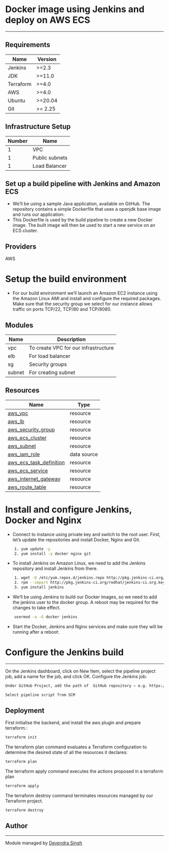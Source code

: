 # Docker image using Jenkins and deploy on AWS ECS
---
## Requirements
| Name  | Version |
| ------ | ------ |
| Jenkins | >=2.3 |
| JDK | >=11.0 |
| Terraform | >=4.0 |
| AWS | >=4.0 |
| Ubuntu | >=20.04 |
| Git | >= 2.25 |

##  Infrastructure Setup 
| Number | Name |
| ------ | ------|
| 1 | VPC |
| 1 | Public subnets |
| 1 | Load Balancer |

## Set up a build pipeline with Jenkins and Amazon ECS
- We’ll be using a sample Java application, available on GitHub. The repository contains a simple Dockerfile that uses a openjdk base image and runs our application: 
- This Dockerfile is used by the build pipeline to create a new Docker image. The built image will then be used to start a new service on an ECS cluster. 
## Providers
AWS

#  Setup the build environment
- For our build environment we’ll launch an Amazon EC2 instance using the Amazon Linux AMI and install and configure the required packages. Make sure that the security group we select for our instance allows traffic on ports TCP/22, TCP/80 and TCP/8080.

## Modules
| Name | Description |
| ------ | ------ |
| vpc | To create VPC for our infrastructure |
| elb | For load balancer|
| sg | Security groups |
| subnet | For creating subnet |

##   Resources 
| Name | Type |
|------|------|
| [aws_vpc](https://registry.terraform.io/providers/hashicorp/random/latest/docs/resources/string) | resource |
| [aws_lb](https://registry.terraform.io/providers/hashicorp/random/latest/docs/resources/string) | resource |
| [aws_security_group](https://registry.terraform.io/providers/hashicorp/aws/latest/docs/resources/security_group) | resource |
| [aws_ecs_cluster](https://registry.terraform.io/providers/hashicorp/aws/latest/docs/resources/mq_broker) | resource |
| [aws_subnet](https://registry.terraform.io/providers/hashicorp/aws/latest/docs/resources/mq_broker) | resource |
| [aws_iam_role](https://registry.terraform.io/providers/hashicorp/aws/latest/docs/resources/mq_broker) | data source |
| [aws_ecs_task_definition](https://registry.terraform.io/providers/hashicorp/aws/latest/docs/resources/mq_broker) | resource |
| [aws_ecs_service](https://registry.terraform.io/providers/hashicorp/aws/latest/docs/resources/mq_broker) | resource |
| [aws_internet_gateway](https://registry.terraform.io/providers/hashicorp/aws/latest/docs/resources/mq_broker) | resource |
| [aws_route_table](https://registry.terraform.io/providers/hashicorp/aws/latest/docs/resources/mq_broker) | resource |


#  Install and configure Jenkins, Docker and Nginx
- Connect to instance using private key and switch to the root user. First, let’s update the repositories and install Docker, Nginx and Git. 
```sh
    1. yum update -y
    2. yum install -y docker nginx git
```
-  To install Jenkins on Amazon Linux, we need to add the Jenkins repository and install Jenkins from there. 
```sh
    1. wget -O /etc/yum.repos.d/jenkins.repo http://pkg.jenkins-ci.org/redhat/jenkins.repo
    2. rpm --import http://pkg.jenkins-ci.org/redhat/jenkins-ci.org.key
    3. yum install jenkins
```
- We’ll be using Jenkins to build our Docker images, so we need to add the jenkins user to the docker group. A reboot may be required for the changes to take effect.
```sh    
    usermod -a -G docker jenkins
```
-  Start the Docker, Jenkins and Nginx services and make sure they will be running after a reboot: 


#  Configure the Jenkins build
---
 On the Jenkins dashboard, click on New Item, select the pipeline project job, add a name for the job, and click OK. Configure the Jenkins job:
```sh
Under GitHub Project, add the path of  GitHub repository – e.g. https://github.com/devendra-singh2000/devops-automation.git. 
```
```sh
Select pipeline script from SCM
```


##  Deployment
First initialise the backend, and install the aws plugin and prepare terraform.:

```sh
terraform init
```

The terraform plan command evaluates a Terraform configuration to determine the desired state of all the resources it declares:

```sh
terraform plan
```
The terraform apply command executes the actions proposed in a terraform plan
```sh
terraform apply
```

The terraform destroy command terminates resources managed by our Terraform project.
```sh
terraform destroy
```


## Author
----
Module managed by [Devendra Singh](https://github.com/devendra-singh2000)
